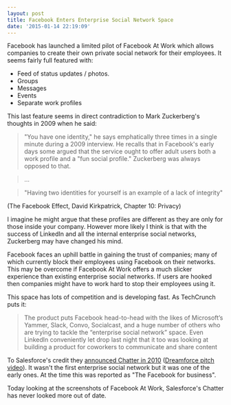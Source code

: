 ```yaml
---
layout: post
title: Facebook Enters Enterprise Social Network Space
date: '2015-01-14 22:19:09'
---
```


<!-- link[http://techcrunch.com/2015/01/14/facebook-at-work-ios-android/] -->

Facebook has launched a limited pilot of Facebook At Work which allows companies to create their own private social network for their employees. It seems fairly full featured with:

* Feed of status updates / photos.
* Groups
* Messages
* Events
* Separate work profiles

This last feature seems in direct contradiction to Mark Zuckerberg's thoughts in 2009 when he said:

> "You have one identity," he says emphatically three times in a single minute during a 2009 interview. He recalls that in Facebook's early days some argued that the service ought to offer adult users both a work profile and a "fun social profile." Zuckerberg was always opposed to that.

>...

>"Having two identities for yourself is an example of a lack of integrity"

(The Facebook Effect, David Kirkpatrick, Chapter 10: Privacy)

I imagine he might argue that these profiles are different as they are only for those inside your company. However more likely I think is that with the success of LinkedIn and all the internal enterprise social networks, Zuckerberg may have changed his mind.

Facebook faces an uphill battle in gaining the trust of companies; many of which currently block their employees using Facebook on their networks. This may be overcome if Facebook At Work offers a much slicker experience than existing enterprise social networks. If users are hooked then companies might have to work hard to stop their employees using it.

This space has lots of competition and is developing fast. As TechCrunch puts it:

> The product puts Facebook head-to-head with the likes of Microsoft’s Yammer, Slack, Convo, Socialcast, and a huge number of others who are trying to tackle the “enterprise social network” space. Even LinkedIn conveniently let drop last night that it too was looking at building a product for coworkers to communicate and share content 

To Salesforce's credit they [announced Chatter in 2010](http://www.informationweek.com/salesforcecom-launches-chatter-collaboration-tool/d/d-id/1090136?) ([Dreamforce pitch video](https://www.youtube.com/watch?v=MW-sUtJOU2M)). It wasn't the first enterprise social network but it was one of the early ones. At the time this was reported as "The Facebook for business".

Today looking at the screenshots of Facebook At Work, Salesforce's Chatter has never looked more out of date.
